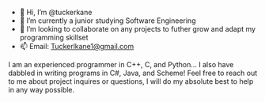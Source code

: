 - 👋 Hi, I’m @tuckerkane
- 🌱 I’m currently a junior studying Software Engineering
- 💞️ I’m looking to collaborate on any projects to futher grow and adapt my programming skillset
- 📫 Email: Tuckerlkane1@gmail.com

I am an experienced programmer in C++, C, and Python... I also have dabbled in writing programs in C#, Java, and Scheme!
Feel free to reach out to me about project inquires or questions, I will do my absolute best to help in any way possible.

<!---
tuckerkane/tuckerkane is a ✨ special ✨ repository because its `README.md` (this file) appears on your GitHub profile.
You can click the Preview link to take a look at your changes.
--->
